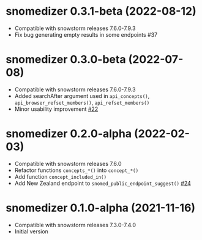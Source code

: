 

# snomedizer 0.3.1-beta (2022-08-12)

* Compatible with snowstorm releases 7.6.0-7.9.3
* Fix bug generating empty results in some endpoints #37

# snomedizer 0.3.0-beta (2022-07-08)

* Compatible with snowstorm releases 7.6.0-7.9.3
* Added searchAfter argument used in `api_concepts()`, `api_browser_refset_members()`, `api_refset_members()`
* Minor usability improvement [#22](https://github.com/ramses-antibiotics/snomedizer/issues/22)

# snomedizer 0.2.0-alpha (2022-02-03)

* Compatible with snowstorm releases 7.6.0
* Refactor functions `concepts_*()` into `concept_*()`
* Add function `concept_included_in()`
* Add New Zealand endpoint to `snomed_public_endpoint_suggest()` [#24](https://github.com/ramses-antibiotics/snomedizer/issues/24)

# snomedizer 0.1.0-alpha (2021-11-16)

* Compatible with snowstorm releases 7.3.0-7.4.0
* Initial version
